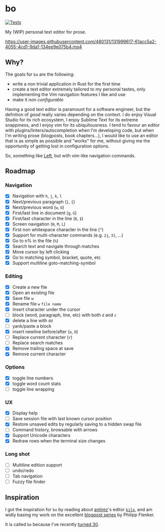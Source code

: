 # bo

[![Tests](https://github.com/brouberol/bo/actions/workflows/tests.yml/badge.svg)](https://github.com/brouberol/bo/actions/workflows/tests.yml)

My (WIP) personal text editor for prose.

https://user-images.githubusercontent.com/480131/131999617-61acc5a2-4055-4cd1-9da1-134ee9e075b4.mp4

## Why?
The goals for `bo` are the following:

- write a non trivial application in Rust for the first time
- create a text editor extremely tailored to my personal tastes, only implementing the Vim navigation features I like and use
- make it _non configurable_

Having a good text editor is paramount for a software engineer, but the defnition of _good_ really varies depending on the context.
I do enjoy Visual Studio for its rich ecosystem, I enjoy Sublime Text for its extreme snappiness, and I enjoy vim for its ubiquitousness.
I tend to favour an editor with plugins/linters/autocompletion when I'm developing code, but when I'm writing prose (blogposts, book chapters...), I would like to use an editor that is as simple as possible and "works" for me, without giving me the opportunity of getting lost in configuration options.

So, something like [Left](https://hundredrabbits.itch.io/left), but with vim-like navigation commands.

## Roadmap

### Navigation

- [x] Navigation with `h`, `j`, `k`, `l`
- [x] Next/previous paragraph (`}`, `{`)
- [x] Next/previous word (`w`, `b`)
- [x] First/last line in document (`g`, `G`)
- [x] First/last character in the line (`0`, `$`)
- [x] Screen navigation (`H`, `M`, `L`)
- [x] First non whitespace character in the line (`^`)
- [x] Support for multi-character commands (e.g. `2j`, `3}`, ...)
- [x] Go to n% in the file (`%`)
- [x] Search text and navigate through matches
- [x] Move cursor by left clicking
- [x] Go to matching symbol, bracket, quote, etc
- [x] Support multiline goto-matching-symbol

### Editing

- [x] Create a new file
- [x] Open an existing file
- [x] Save file `w`
- [x] Rename file `w` `file name`
- [x] Insert character under the cursor
- [ ] block (word, paragraph, line, etc) with both `d` and `c`
- [x] delete a line with `dd`
- [ ] yank/paste a block
- [x] insert newline before/after (`o`, `O`)
- [ ] Replace current character (`r`)
- [ ] Replace search matches
- [x] Remove trailing space at save
- [x] Remove current character

### Options

- [x] toggle line numbers
- [x] toggle word count stats
- [ ] toggle line wrapping

### UX

- [x] Display help
- [ ] Save session file with last known cursor position
- [x] Restore unsaved edits by regularly saving to a hidden swap file
- [ ] Command history, browsable with arrows
- [x] Support Unicode characters
- [x] Redraw rows when the terminal size changes

### Long shot
- [ ] Multiline edition support
- [ ] undo/redo
- [ ] Tab navigation
- [ ] Fuzzy file finder

## Inspiration

I got the inspiration for `bo` by reading about [antirez](https://github.com/antirez)'s editor [`kilo`](https://github.com/antirez/kilo), and am widly basing my work on the excellent [blogpost series](https://www.philippflenker.com/hecto-chapter-1) by Philipp Flenker.

It is called `bo` because I've recently [turned 30](https://www.youtube.com/watch?v=XrOa5hDzXIY).
